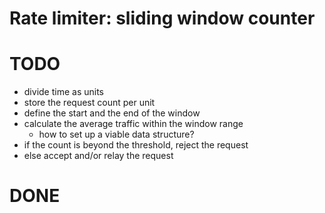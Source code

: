 # Rate limiter: sliding window counter

# TODO
* divide time as units
* store the request count per unit 
* define the start and the end of the window
* calculate the average traffic within the window range
  - how to set up a viable data structure? 
* if the count is beyond the threshold, reject the request
* else accept and/or relay the request

# DONE